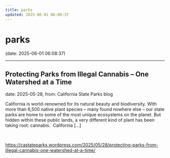 ```yaml
---
title: parks
updated: 2025-06-01 06:08:37
---
```


# parks

(date: 2025-06-01 06:08:37)

---

## Protecting Parks from Illegal Cannabis – One Watershed at a Time

date: 2025-05-28, from: California State Parks blog

California is world-renowned for its natural beauty and biodiversity. With more than 6,500 native plant species – many found nowhere else – our state parks are home to some of the most unique ecosystems on the planet. But hidden within these public lands, a very different kind of plant has been taking root: cannabis.&#160; California [&#8230;] 

<br> 

<https://castateparks.wordpress.com/2025/05/28/protecting-parks-from-illegal-cannabis-one-watershed-at-a-time/>

